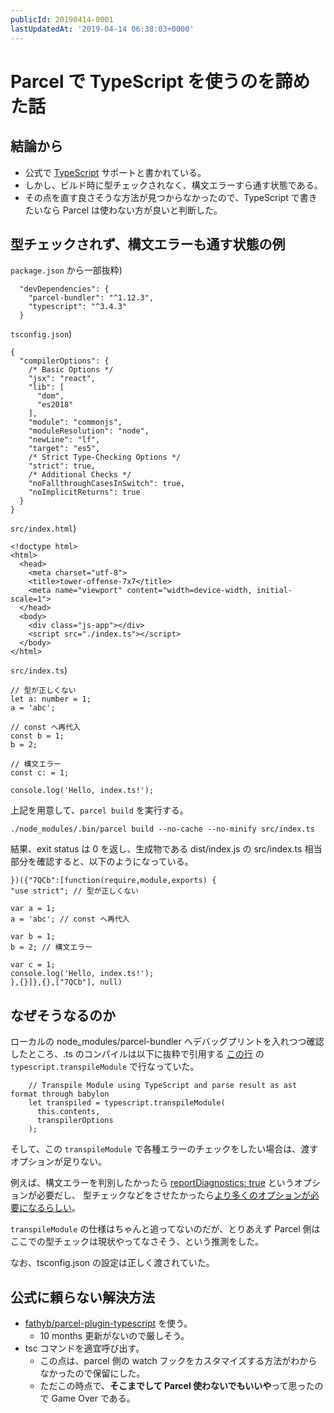 ```yaml
---
publicId: 20190414-0001
lastUpdatedAt: '2019-04-14 06:38:03+0000'
---
```


# Parcel で TypeScript を使うのを諦めた話
## 結論から

- 公式で [TypeScript](https://parceljs.org/typeScript.html) サポートと書かれている。
- しかし、ビルド時に型チェックされなく、構文エラーすら通す状態である。
- その点を直す良さそうな方法が見つからなかったので、TypeScript で書きたいなら Parcel は使わない方が良いと判断した。


## 型チェックされず、構文エラーも通す状態の例

`package.json` から一部抜粋)
```
  "devDependencies": {
    "parcel-bundler": "^1.12.3",
    "typescript": "^3.4.3"
  }
```

`tsconfig.json`)
```
{
  "compilerOptions": {
    /* Basic Options */
    "jsx": "react",
    "lib": [
      "dom",
      "es2018"
    ],
    "module": "commonjs",
    "moduleResolution": "node",
    "newLine": "lf",
    "target": "es5",
    /* Strict Type-Checking Options */
    "strict": true,
    /* Additional Checks */
    "noFallthroughCasesInSwitch": true,
    "noImplicitReturns": true
  }
}
```

`src/index.html`)
```
<!doctype html>
<html>
  <head>
    <meta charset="utf-8">
    <title>tower-offense-7x7</title>
    <meta name="viewport" content="width=device-width, initial-scale=1">
  </head>
  <body>
    <div class="js-app"></div>
    <script src="./index.ts"></script>
  </body>
</html>
```

`src/index.ts`)
```
// 型が正しくない
let a: number = 1;
a = 'abc';

// const へ再代入
const b = 1;
b = 2;

// 構文エラー
const c: = 1;

console.log('Hello, index.ts!');
```

上記を用意して、`parcel build` を実行する。
```
./node_modules/.bin/parcel build --no-cache --no-minify src/index.ts
```

結果、exit status は 0 を返し、生成物である dist/index.js の src/index.ts 相当部分を確認すると、以下のようになっている。
```
})({"7QCb":[function(require,module,exports) {
"use strict"; // 型が正しくない

var a = 1;
a = 'abc'; // const へ再代入

var b = 1;
b = 2; // 構文エラー

var c = 1;
console.log('Hello, index.ts!');
},{}]},{},["7QCb"], null)
```


## なぜそうなるのか

ローカルの node_modules/parcel-bundler へデバッグプリントを入れつつ確認したところ、.ts のコンパイルは以下に抜粋で引用する [この行](https://github.com/parcel-bundler/parcel/blob/636bb50baeae15730c3b91cd3b58b457c31f7200/packages/core/parcel-bundler/src/assets/TypeScriptAsset.js#L46) の `typescript.transpileModule` で行なっていた。
```
    // Transpile Module using TypeScript and parse result as ast format through babylon
    let transpiled = typescript.transpileModule(
      this.contents,
      transpilerOptions
    );
```

そして、この `transpileModule` で各種エラーのチェックをしたい場合は、渡すオプションが足りない。

例えば、構文エラーを判別したかったら [reportDiagnostics: true](https://github.com/TypeStrong/ts-loader/blob/4692a220cd14ba227608f53ce90748b2ed748797/src/index.ts#L471) というオプションが必要だし、
型チェックなどをさせたかったら[より多くのオプションが必要になるらしい](https://stackoverflow.com/questions/53733138/how-do-i-type-check-a-snippet-of-typescript-code-in-memory)。

`transpileModule` の仕様はちゃんと追ってないのだが、とりあえず Parcel 側はここでの型チェックは現状やってなさそう、という推測をした。

なお、tsconfig.json の設定は正しく渡されていた。


## 公式に頼らない解決方法

- [fathyb/parcel-plugin-typescript](https://github.com/fathyb/parcel-plugin-typescript) を使う。
  - 10 months 更新がないので厳しそう。
- tsc コマンドを適宜呼び出す。
  - この点は、parcel 側の watch フックをカスタマイズする方法がわからなかったので保留にした。
  - ただこの時点で、**そこまでして Parcel 使わないでもいいや**って思ったので Game Over である。
